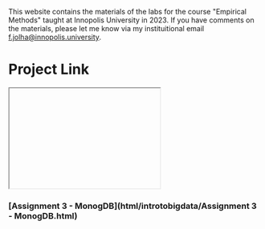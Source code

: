 This website contains the materials of the labs for the course "Empirical Methods" taught at Innopolis University in 2023. If you have comments on the materials, please let me know via my instituitional email f.jolha@innopolis.university.

# Project Link
<div>
  <iframe 
<!--     id="projectlinkid"
      title="Project Link"
      width="300"
      height="200" -->
      src="https://hackmd.io/@firasj/BJXv-qDTh">
  </iframe>
</div>

### [Assignment 3 - MonogDB](html/introtobigdata/Assignment 3 - MonogDB.html)
